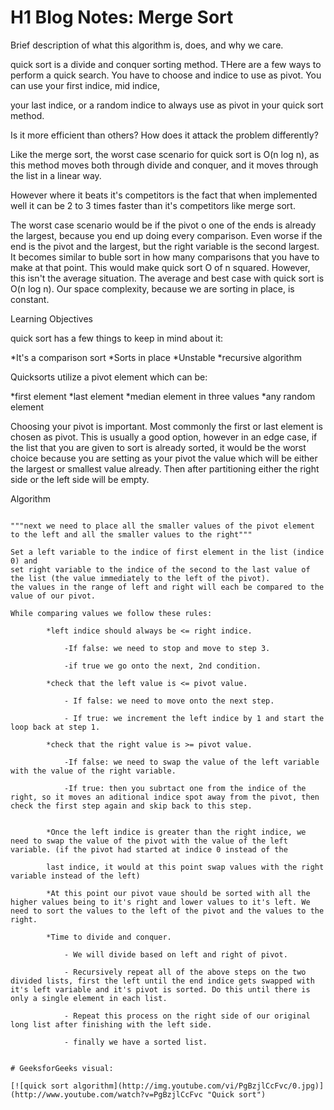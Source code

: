 # H1 Blog Notes: Merge Sort


Brief description of what this algorithm is, does, and why we care.

quick sort is a divide and conquer sorting method. THere are a few ways to perform a quick search. You have to choose and indice to use as pivot. You can use your first indice, mid indice,  

your last indice, or a random indice to always use as pivot in your quick sort method.


Is it more efficient than others? How does it attack the problem differently?


Like the merge sort, the worst case scenario for quick sort is O(n log n), as this method moves both through divide and conquer, and it moves through the list in a linear way.

However where it beats it's competitors is the fact that when implemented well it can be 2 to 3 times faster than it's competitors like merge sort. 

The worst case scenario would be if the pivot o one of the ends is already the largest, because you end up doing every comparison. Even worse if the end is the pivot and the largest, but the right variable is the second largest. It becomes similar to buble sort in how many comparisons that you have to make at that point. This would make quick sort O of n squared. However, this isn't the average situation. The average and best case with quick sort is O(n log n). Our space complexity, because we are sorting in place, is constant.


Learning Objectives


quick sort has a few things to keep in mind about it:

*It's a comparison sort
*Sorts in place
*Unstable
*recursive algorithm

Quicksorts utilize a pivot element which can be:

*first element
*last element
*median element in three values
*any random element

Choosing your pivot is important. Most commonly the first or last element is chosen as pivot. This is usually a good option, however in an edge case, if the list that you are given to sort is already sorted, it would be the worst choice because you are setting as your pivot the value which will be either the largest or smallest value already. Then after partitioning either the right side or the left side will be empty. 


Algorithm


```Select the pivot element - > let's set it equal to the last value in the list.

"""next we need to place all the smaller values of the pivot element to the left and all the smaller values to the right"""

Set a left variable to the indice of first element in the list (indice 0) and 
set right variable to the indice of the second to the last value of the list (the value immediately to the left of the pivot).
the values in the range of left and right will each be compared to the value of our pivot.

While comparing values we follow these rules:

        *left indice should always be <= right indice. 

            -If false: we need to stop and move to step 3. 

            -if true we go onto the next, 2nd condition.

        *check that the left value is <= pivot value. 

            - If false: we need to move onto the next step. 

            - If true: we increment the left indice by 1 and start the loop back at step 1.

        *check that the right value is >= pivot value. 

            -If false: we need to swap the value of the left variable with the value of the right variable. 

            -If true: then you subrtact one from the indice of the right, so it moves an aditional indice spot away from the pivot, then check the first step again and skip back to this step. 


        *Once the left indice is greater than the right indice, we need to swap the value of the pivot with the value of the left variable. (if the pivot had started at indice 0 instead of the 
        
        last indice, it would at this point swap values with the right variable instead of the left)

        *At this point our pivot vaue should be sorted with all the higher values being to it's right and lower values to it's left. We need to sort the values to the left of the pivot and the values to the right.

        *Time to divide and conquer. 

            - We will divide based on left and right of pivot.

            - Recursively repeat all of the above steps on the two divided lists, first the left until the end indice gets swapped with it's left variable and it's pivot is sorted. Do this until there is only a single element in each list.

            - Repeat this process on the right side of our original long list after finishing with the left side.

            - finally we have a sorted list.


# GeeksforGeeks visual:

[![quick sort algorithm](http://img.youtube.com/vi/PgBzjlCcFvc/0.jpg)](http://www.youtube.com/watch?v=PgBzjlCcFvc "Quick sort")